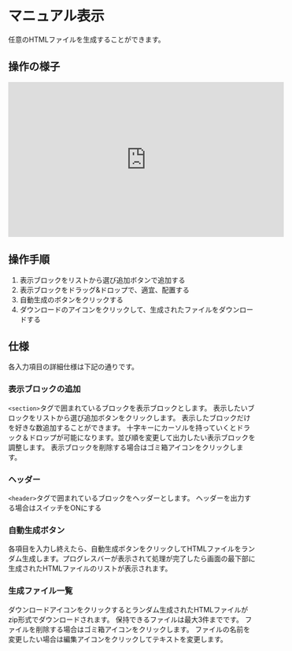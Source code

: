 # マニュアル表示

任意のHTMLファイルを生成することができます。

## 操作の様子
<iframe width="560" height="315" src="https://www.youtube.com/embed/zEe2HotKLCU?start=180" frameborder="0" allow="accelerometer; autoplay; encrypted-media; gyroscope; picture-in-picture" allowfullscreen></iframe>

## 操作手順
1. 表示ブロックをリストから選び追加ボタンで追加する
1. 表示ブロックをドラッグ&ドロップで、適宜、配置する
1. 自動生成のボタンをクリックする
1. ダウンロードのアイコンをクリックして、生成されたファイルをダウンロードする

## 仕様
各入力項目の詳細仕様は下記の通りです。

### 表示ブロックの追加
`<section>`タグで囲まれているブロックを表示ブロックとします。
表示したいブロックをリストから選び追加ボタンをクリックします。
表示したブロックだけを好きな数追加することができます。
十字キーにカーソルを持っていくとドラック＆ドロップが可能になります。並び順を変更して出力したい表示ブロックを調整します。
表示ブロックを削除する場合はゴミ箱アイコンをクリックします。

### ヘッダー
`<header>`タグで囲まれているブロックをヘッダーとします。
ヘッダーを出力する場合はスイッチをONにする

### 自動生成ボタン
各項目を入力し終えたら、自動生成ボタンをクリックしてHTMLファイルをランダム生成します。プログレスバーが表示されて処理が完了したら画面の最下部に生成されたHTMLファイルのリストが表示されます。

### 生成ファイル一覧
ダウンロードアイコンをクリックするとランダム生成されたHTMLファイルがzip形式でダウンロードされます。
保持できるファイルは最大3件までです。
ファイルを削除する場合はゴミ箱アイコンをクリックします。
ファイルの名前を変更したい場合は編集アイコンをクリックしてテキストを変更します。


